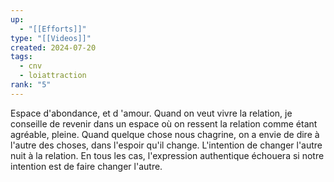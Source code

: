 ```yaml
---
up:
  - "[[Efforts]]"
type: "[[Videos]]"
created: 2024-07-20
tags:
  - cnv
  - loiattraction
rank: "5"
---
```



Espace d'abondance, et d 'amour. Quand on veut vivre la relation, je conseille de revenir dans un espace où on ressent la relation comme étant agréable, pleine. Quand quelque chose nous chagrine, on a envie de dire à l'autre des choses, dans l'espoir qu'il change. L'intention de changer l'autre nuit à la relation. En tous les cas, l'expression authentique échouera si notre intention est de faire changer l'autre.